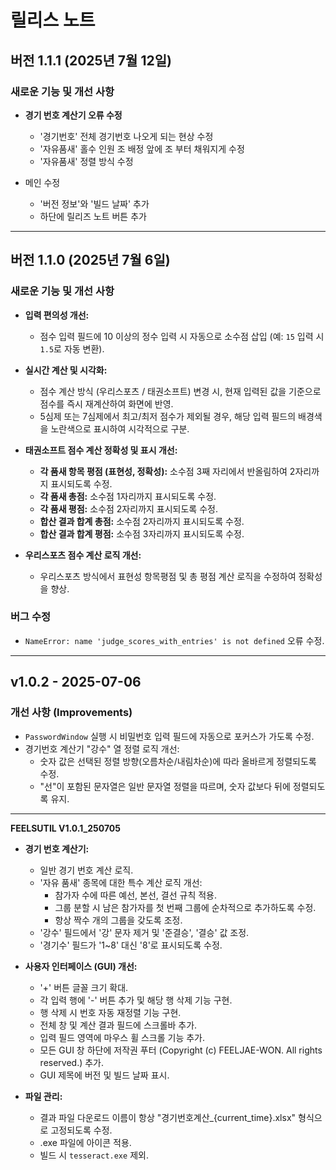 # 릴리스 노트

## 버전 1.1.1 (2025년 7월 12일)

### 새로운 기능 및 개선 사항

*   **경기 번호 계산기 오류 수정**
    *   '경기번호' 전체 경기번호 나오게 되는 현상 수정
    *   '자유품새' 홀수 인원 조 배정 앞에 조 부터 채워지게 수정
    *   '자유품새' 정렬 방식 수정

*   메인 수정
    *   '버전 정보'와 '빌드 날짜' 추가
    *   하단에 릴리즈 노트 버튼 추가

---

## 버전 1.1.0 (2025년 7월 6일)

### 새로운 기능 및 개선 사항

*   **입력 편의성 개선:**
    *   점수 입력 필드에 10 이상의 정수 입력 시 자동으로 소수점 삽입 (예: `15` 입력 시 `1.5`로 자동 변환).

*   **실시간 계산 및 시각화:**
    *   점수 계산 방식 (우리스포츠 / 태권소프트) 변경 시, 현재 입력된 값을 기준으로 점수를 즉시 재계산하여 화면에 반영.
    *   5심제 또는 7심제에서 최고/최저 점수가 제외될 경우, 해당 입력 필드의 배경색을 노란색으로 표시하여 시각적으로 구분.

*   **태권소프트 점수 계산 정확성 및 표시 개선:**
    *   **각 품새 항목 평점 (표현성, 정확성):** 소수점 3째 자리에서 반올림하여 2자리까지 표시되도록 수정.
    *   **각 품새 총점:** 소수점 1자리까지 표시되도록 수정.
    *   **각 품새 평점:** 소수점 2자리까지 표시되도록 수정.
    *   **합산 결과 합계 총점:** 소수점 2자리까지 표시되도록 수정.
    *   **합산 결과 합계 평점:** 소수점 3자리까지 표시되도록 수정.

*   **우리스포츠 점수 계산 로직 개선:**
    *   우리스포츠 방식에서 표현성 항목평점 및 총 평점 계산 로직을 수정하여 정확성을 향상.

### 버그 수정

*   `NameError: name 'judge_scores_with_entries' is not defined` 오류 수정.

---

## v1.0.2 - 2025-07-06

### 개선 사항 (Improvements)
*   `PasswordWindow` 실행 시 비밀번호 입력 필드에 자동으로 포커스가 가도록 수정.
*   경기번호 계산기 "강수" 열 정렬 로직 개선:
    *   숫자 값은 선택된 정렬 방향(오름차순/내림차순)에 따라 올바르게 정렬되도록 수정.
    *   "선"이 포함된 문자열은 일반 문자열 정렬을 따르며, 숫자 값보다 뒤에 정렬되도록 유지.

---

**FEELSUTIL V1.0.1_250705**

*   **경기 번호 계산기:**
    *   일반 경기 번호 계산 로직.
    *   '자유 품새' 종목에 대한 특수 계산 로직 개선:
        *   참가자 수에 따른 예선, 본선, 결선 규칙 적용.
        *   그룹 분할 시 남은 참가자를 첫 번째 그룹에 순차적으로 추가하도록 수정.
        *   항상 짝수 개의 그룹을 갖도록 조정.
    *   '강수' 필드에서 '강' 문자 제거 및 '준결승', '결승' 값 조정.
    *   '경기수' 필드가 '1~8' 대신 '8'로 표시되도록 수정.

*   **사용자 인터페이스 (GUI) 개선:**
    *   '+' 버튼 글꼴 크기 확대.
    *   각 입력 행에 '-' 버튼 추가 및 해당 행 삭제 기능 구현.
    *   행 삭제 시 번호 자동 재정렬 기능 구현.
    *   전체 창 및 계산 결과 필드에 스크롤바 추가.
    *   입력 필드 영역에 마우스 휠 스크롤 기능 추가.
    *   모든 GUI 창 하단에 저작권 푸터 (Copyright (c) FEELJAE-WON. All rights reserved.) 추가.
    *   GUI 제목에 버전 및 빌드 날짜 표시.

*   **파일 관리:**
    *   결과 파일 다운로드 이름이 항상 "경기번호계산\_{current\_time}.xlsx" 형식으로 고정되도록 수정.
    *   .exe 파일에 아이콘 적용.
    *   빌드 시 `tesseract.exe` 제외.